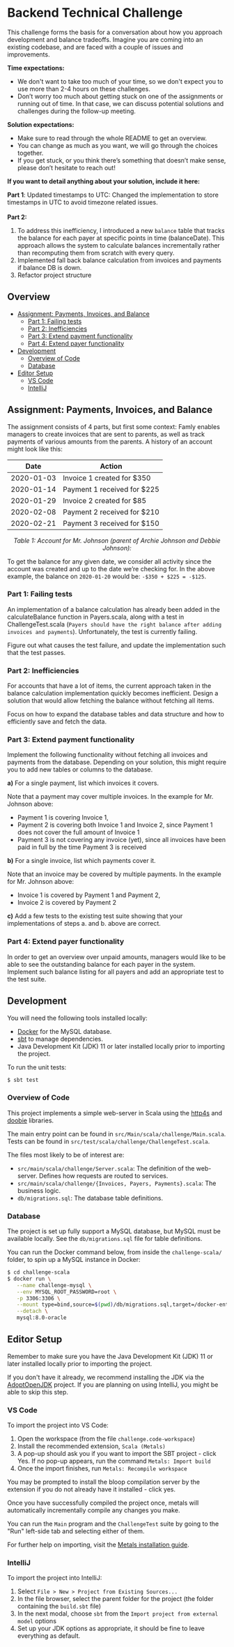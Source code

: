 # Backend Technical Challenge

This challenge forms the basis for a conversation about how you approach development and balance tradeoffs. Imagine you are coming into an existing codebase, and are faced with a couple of issues and improvements.

**Time expectations:**

- We don't want to take too much of your time, so we don't expect you to use more than 2-4 hours on these challenges.
- Don’t worry too much about getting stuck on one of the assignments or running out of time. In that case, we can discuss potential solutions and challenges during the follow-up meeting.

**Solution expectations:**

- Make sure to read through the whole README to get an overview.
- You can change as much as you want, we will go through the choices together.
- If you get stuck, or you think there’s something that doesn’t make sense, please don’t hesitate to reach out!


**If you want to detail anything about your solution, include it here:**
<!-- START of your notes on the solution -->

**Part 1**: 
Updated timestamps to UTC: Changed the implementation to store timestamps in UTC to avoid timezone related issues.<br><br>
**Part 2:** 
1. To address this inefficiency, I introduced a new `balance` table that tracks the balance for each payer at specific points in time (balanceDate). This approach allows the system to calculate balances incrementally rather than recomputing them from scratch with every query.
2. Implemented fall back balance calculation from invoices and payments if balance DB is down. 
3. Refactor project structure

<!-- END of Notes -->

## Overview
- [Assignment: Payments, Invoices, and Balance](#assignment-payments-invoices-and-balance)
  - [Part 1: Failing tests](#part-1-failing-tests)
  - [Part 2: Inefficiencies](#part-2-inefficiencies)
  - [Part 3: Extend payment functionality](#part-3-extend-payment-functionality)
  - [Part 4: Extend payer functionality](#part-4-extend-payer-functionality)
- [Development](#development)
  - [Overview of Code](#overview-of-code)
  - [Database](#database)
- [Editor Setup](#editor-setup)
  - [VS Code](#vs-code)
  - [IntelliJ](#intellij)

## Assignment: Payments, Invoices, and Balance

The assignment consists of 4 parts, but first some context: Famly enables managers to create invoices that are sent to parents, as well as track payments of various amounts from the parents. A history of an account might look like this:


| **Date**   | **Action**                  |
|------------|-----------------------------|
| 2020-01-03 | Invoice 1 created for $350  |
| 2020-01-14 | Payment 1 received for $225 |
| 2020-01-29 | Invoice 2 created for $85   |
| 2020-02-08 | Payment 2 received for $210 |
| 2020-02-21 | Payment 3 received for $150 |


<p align="center">
    <i>Table 1: Account for Mr. Johnson (parent of Archie Johnson and Debbie Johnson):</i>
</p>

To get the balance for any given date, we consider all activity since the account was created and up to the date we’re checking for. In the above example, the balance on `2020-01-20` would be: `-$350 + $225 = -$125`.

### Part 1: Failing tests

An implementation of a balance calculation has already been added in the calculateBalance function in Payers.scala, along with a test in ChallengeTest.scala (`Payers should have the right balance after adding invoices and payments`). Unfortunately, the test is currently failing.

Figure out what causes the test failure, and update the implementation such that the test passes.

### Part 2: Inefficiencies

For accounts that have a lot of items, the current approach taken in the balance calculation implementation quickly becomes inefficient. Design a solution that would allow fetching the balance without fetching all items.

Focus on how to expand the database tables and data structure and how to efficiently save and fetch the data.

### Part 3: Extend payment functionality

Implement the following functionality without fetching all invoices and payments from the database. Depending on your solution, this might require you to add new tables or columns to the database.

**a)** For a single payment, list which invoices it covers.

Note that a payment may cover multiple invoices. In the example for Mr. Johnson above:

- Payment 1 is covering Invoice 1,
- Payment 2 is covering both Invoice 1 and Invoice 2, since Payment 1 does not cover the full amount of Invoice 1
- Payment 3 is not covering any invoice (yet), since all invoices have been paid in full by the time Payment 3 is received

**b)** For a single invoice, list which payments cover it.

Note that an invoice may be covered by multiple payments. In the example for Mr. Johnson above:

- Invoice 1 is covered by Payment 1 and Payment 2,
- Invoice 2 is covered by Payment 2

**c)** Add a few tests to the existing test suite showing that your implementations of steps a. and b. above are correct.

### Part 4: Extend payer functionality

In order to get an overview over unpaid amounts, managers would like to be able to see the outstanding balance for each payer in the system. Implement such balance listing for all payers and add an appropriate test to the test suite.

## Development

You will need the following tools installed locally:

- [Docker](https://www.docker.com/products/docker-desktop) for the MySQL database.
- [sbt](https://www.scala-sbt.org) to manage dependencies.
- Java Development Kit (JDK) 11 or later installed locally prior to importing the project.

To run the unit tests:

```bash
$ sbt test
```

### Overview of Code

This project implements a simple web-server in Scala using the [http4s](https://http4s.org/) and [doobie](https://tpolecat.github.io/doobie/) libraries.

The main entry point can be found in `src/Main/scala/challenge/Main.scala`.
Tests can be found in `src/test/scala/challenge/ChallengeTest.scala`.

The files most likely to be of interest are:
- `src/main/scala/challenge/Server.scala`: The definition of the web-server. Defines how requests are routed to services.
- `src/main/scala/challenge/{Invoices, Payers, Payments}.scala`: The business logic.
- `db/migrations.sql`: The database table definitions.

### Database

The project is set up fully support a MySQL database, but MySQL must be available locally. See the `db/migrations.sql` file for table definitions.

You can run the Docker command below, from inside the `challenge-scala/` folder, to spin up a MySQL instance in Docker:

```bash
$ cd challenge-scala
$ docker run \
   --name challenge-mysql \
   --env MYSQL_ROOT_PASSWORD=root \
   -p 3306:3306 \
   --mount type=bind,source=$(pwd)/db/migrations.sql,target=/docker-entrypoint-initdb.d/migrations.sql \
   --detach \
   mysql:8.0-oracle
```

## Editor Setup

Remember to make sure you have the Java Development Kit (JDK) 11 or later installed locally prior to importing the project.

If you don't have it already, we recommend installing the JDK via the [AdoptOpenJDK](https://adoptopenjdk.net/) project. If you are planning on using IntelliJ, you might be able to skip this step.

### VS Code

To import the project into VS Code:

1. Open the workspace (from the file `challenge.code-workspace`)
2. Install the recommended extension, `Scala (Metals)`
3. A pop-up should ask you if you want to import the SBT project - click Yes.
   If no pop-up appears, run the command `Metals: Import build`
4. Once the import finishes, run `Metals: Recompile workspace`

You may be prompted to install the bloop compilation server by the extension if
you do not already have it installed - click yes.

Once you have successfully compiled the project once, metals will automatically
incrementally compile any changes you make.

You can run the `Main` program and the `ChallengeTest` suite by going to the
"Run" left-side tab and selecting either of them.

For further help on importing, visit the [Metals installation guide](https://scalameta.org/metals/docs/editors/vscode.html#installation).

### IntelliJ

To import the project into IntelliJ:

1. Select `File > New > Project from Existing Sources...`
2. In the file browser, select the parent folder for the project (the folder containing the `build.sbt` file)
3. In the next modal, choose `sbt` from the `Import project from external model` options
4. Set up your JDK options as appropriate, it should be fine to leave everything as default.
